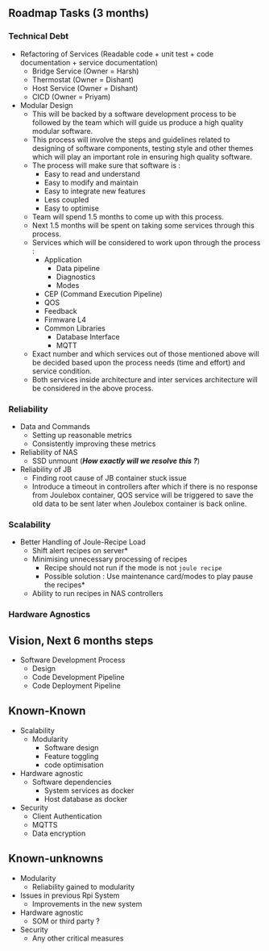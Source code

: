 
## Roadmap Tasks (3 months)

### Technical Debt

- Refactoring of Services (Readable code + unit test + code documentation + service documentation)
	- Bridge Service (Owner = Harsh)
	- Thermostat (Owner = Dishant)
	- Host Service (Owner = Dishant)
	- CICD (Owner = Priyam)
- Modular Design 
	- This will be backed by a software development process to be followed by the team which will guide us produce a high quality modular software. 
	- This process will involve the steps and guidelines related to designing of software components, testing style and other themes which will play an important role in ensuring high quality software. 
	- The process will make sure that software is  : 
		- Easy to read and understand 
		- Easy to modify and maintain 
		- Easy to integrate new features
		- Less coupled
		- Easy to optimise
	- Team will spend 1.5 months to come up with this process. 
	- Next 1.5 months will be spent on taking some services through this process. 
	- Services which will be considered to work upon through the process :
		- Application
			- Data pipeline
			- Diagnostics
			- Modes
		- CEP (Command Execution Pipeline)
		- QOS
		- Feedback
		- Firmware L4
		- Common Libraries
			- Database Interface
			- MQTT
	- Exact number and which services out of those mentioned above will be decided based upon the process needs (time and effort) and service condition.
	- Both services inside architecture and inter services architecture will be considered in the above process.

### Reliability 

- Data and Commands
	- Setting up reasonable metrics
	- Consistently improving these metrics
- Reliability of NAS
	- SSD unmount (***How exactly will we resolve this ?***)
- Reliability of JB
	- Finding root cause of JB container stuck issue
	- Introduce a timeout in controllers after which if there is no response from Joulebox container, QOS service will be triggered to save the old data to be sent later when Joulebox container is back online. 

### Scalability 

- Better Handling of Joule-Recipe Load
	- Shift alert recipes on server*
	- Minimising unnecessary processing of recipes
		- Recipe should not run if the mode is not `joule recipe`
		- Possible solution : Use maintenance card/modes to play pause the recipes*
	- Ability to run recipes in NAS controllers

### Hardware Agnostics

## Vision, Next 6 months steps


- Software Development Process
	- Design
	- Code Development Pipeline
	- Code Deployment Pipeline

## Known-Known


- Scalability
	- Modularity
		- Software design
		- Feature toggling
		- code optimisation
- Hardware agnostic
	- Software dependencies
		- System services as docker
		- Host database as docker
- Security
	- Client Authentication
	- MQTTS
	- Data encryption

## Known-unknowns

- Modularity
	- Reliability gained to modularity
- Issues in previous Rpi System
	- Improvements in the new system
- Hardware agnostic 
	- SOM or third party ?
- Security
	- Any other critical measures 
<!--stackedit_data:
eyJoaXN0b3J5IjpbLTIwMTA0NjA2MjYsMjA5NTc4NDA3MSwtOD
kwMjE0MzA2LC00MTQ3ODQ3NjcsLTcyNTYyMjE5Nyw1NTk1NDQx
MCwxNDYyNTQ4MjgsLTM4MjMyNzU0MywxMjE0NTQ4NDk5LDU4OD
Q0MTM0N119
-->